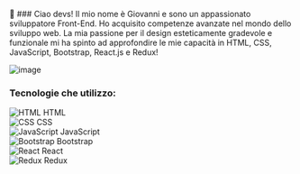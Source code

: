 👋 ### Ciao devs! 
Il mio nome è Giovanni e sono un appassionato sviluppatore Front-End. Ho acquisito competenze avanzate nel mondo dello sviluppo web. La mia passione per il design esteticamente gradevole e funzionale mi ha spinto ad approfondire le mie capacità in HTML, CSS, JavaScript, Bootstrap, React.js e Redux!

![image](https://github.com/giovgio90/giovgio90/assets/135556508/d0947426-9f76-46f6-b932-499ec29aac84)

### Tecnologie che utilizzo:

![HTML](https://via.placeholder.com/15/FFD700/000000?text=+) HTML  
![CSS](https://via.placeholder.com/15/FFD700/000000?text=+) CSS  
![JavaScript](https://via.placeholder.com/15/FFD700/000000?text=+) JavaScript  
![Bootstrap](https://via.placeholder.com/15/FFD700/000000?text=+) Bootstrap  
![React](https://via.placeholder.com/15/FFD700/000000?text=+) React  
![Redux](https://via.placeholder.com/15/FFD700/000000?text=+) Redux
